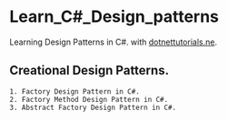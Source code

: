 # Learn_C#_Design_patterns
  Learning Design Patterns in C#. with [dotnettutorials.ne](https://dotnettutorials.net/course/dot-net-design-patterns/).

  ## Creational Design Patterns.
    1. Factory Design Pattern in C#.
    2. Factory Method Design Pattern in C#.
    3. Abstract Factory Design Pattern in C#.
